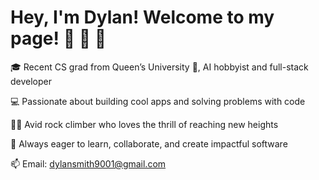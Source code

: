 # Hey, I'm Dylan! Welcome to my page! 👋 👋 👋

🎓 Recent CS grad from Queen’s University 👑, AI hobbyist and full-stack developer

💻 Passionate about building cool apps and solving problems with code

🧗‍♂️ Avid rock climber who loves the thrill of reaching new heights

🚀 Always eager to learn, collaborate, and create impactful software

📫 Email: dylansmith9001@gmail.com
